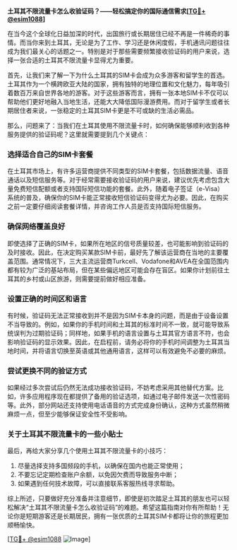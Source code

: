 **土耳其不限流量卡怎么收验证码？——轻松搞定你的国际通信需求[[TG💪+ @esim1088](https://t.me/s/esim1088)]**

在当今这个全球化日益加深的时代，出国旅行或长期居住已经不再是一件稀奇的事情。而当你来到土耳其，无论是为了工作、学习还是休闲度假，手机通讯问题往往成为我们最关心的话题之一。特别是对于那些需要频繁接收验证码的用户来说，选择一张合适的土耳其不限流量卡显得尤为重要。

首先，让我们来了解一下为什么土耳其的SIM卡会成为众多游客和留学生的首选。土耳其作为一个横跨欧亚大陆的国家，拥有独特的地理位置和文化魅力，每年吸引着数百万来自世界各地的游客。对于这些游客而言，拥有一张本地SIM卡不仅可以帮助他们更好地融入当地生活，还能大大降低国际漫游费用。而对于留学生或者长期居住者来说，一张稳定的土耳其SIM卡更是不可或缺的生活必需品。

那么，问题来了：当我们在土耳其使用不限流量卡时，如何确保能够顺利收到各种服务提供的验证码呢？这里就需要提到几个关键点：

### **选择适合自己的SIM卡套餐**
在土耳其市场上，有许多运营商提供不同类型的SIM卡套餐，包括数据流量、语音通话以及短信服务等。对于经常需要接收验证码的用户来说，建议优先考虑包含大量免费短信配额或者支持国际短信功能的套餐。此外，随着电子签证（e-Visa）系统的普及，确保你的SIM卡能正常接收短信验证码变得尤为必要。因此，在购买之前一定要仔细阅读套餐详情，并咨询工作人员是否支持国际短信服务。

### **确保网络覆盖良好**
即使选择了正确的SIM卡，如果所在地区的信号质量较差，也可能影响到验证码的及时接收。因此，在决定购买某款SIM卡前，最好先了解该运营商在当地的主要覆盖范围。通常情况下，三大主流运营商Turkcell、Vodafone和AVEA在全国范围内都有较为广泛的基站布局，但在某些偏远地区可能会存在盲区。如果你计划前往土耳其的乡村或山区旅游，则需要提前做好相应准备。

### **设置正确的时间区和语言**
有时候，验证码无法正常接收到并不是因为SIM卡本身的问题，而是由于设备设置不当导致的。例如，如果你的手机时间和土耳其的标准时间不一致，就可能导致系统误判为过期验证码；同样地，如果手机的语言设置与土耳其官方语言不符，也会影响验证码的显示效果。因此，在启程前，请务必将你的手机时间调整为土耳其当地时间，并将语言切换至英语或其他通用语言，这样可以有效避免不必要的麻烦。

### **尝试更换不同的验证方式**
如果经过多次尝试后仍然无法成功接收验证码，不妨考虑采用其他替代方案。比如，许多应用程序现在都提供了备用的验证选项，如通过电子邮件发送一次性密码等。此外，部分网站还支持使用电话语音的方式完成身份确认，这种方式虽然稍微麻烦一点，但至少能够保证安全性不受影响。

### **关于土耳其不限流量卡的一些小贴士**
最后，再给大家分享几个使用土耳其不限流量卡的小技巧：
1. 尽量选择支持多国频段的手机，以确保在国内也能正常使用；
2. 不要忘记定期检查账户余额，以免因欠费而导致服务中断；
3. 如果遇到任何技术故障，可以直接联系客服热线寻求帮助。

综上所述，只要做好充分准备并注意细节，即使是初次踏足土耳其的朋友也可以轻松解决“土耳其不限流量卡怎么收验证码”的难题。希望这篇指南对你有所帮助！无论你是短期游客还是长期居民，拥有一张优质的土耳其SIM卡都将让你的旅程更加顺畅愉快。

[[TG💪+ @esim1088](https://t.me/s/esim1088) ![Image](https://i.postimg.cc/4NQfJmqS/Snipaste-2025-05-13-00-14-12.png)]